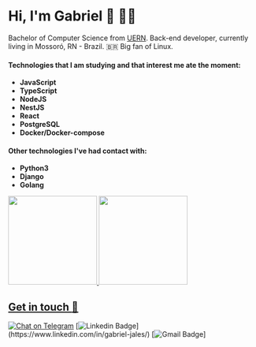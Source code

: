 
# Hi, I'm Gabriel :wave: :man_technologist:
Bachelor of Computer Science from [UERN](http://www.uern.br/default.asp). Back-end developer, currently living in Mossoró, RN - Brazil. :brazil:
Big fan of Linux.

#### Technologies that I am studying and that interest me ate the moment:
* **JavaScript**
* **TypeScript**
* **NodeJS**
* **NestJS**
* **React**
* **PostgreSQL**
* **Docker/Docker-compose**

#### Other technologies I've had contact with:
* **Python3**
* **Django**
* **Golang**


<div>
  <a href="https://github.com/gabrieljales">
  <img height="180em" src="https://github-readme-stats.vercel.app/api?username=gabrieljales&show_icons=true&theme=midnight-purple&include_all_commits=true&count_private=true"/>
  <img height="180em" src="https://github-readme-stats.vercel.app/api/top-langs/?username=gabrieljales&layout=compact&langs_count=16&theme=midnight-purple"/>
</div>
  
##
  
## Get in touch :speech_balloon:

[![Chat on Telegram](https://img.shields.io/badge/Chat%20on-Telegram-blue.svg)](https://t.me/gabriel_jaless)
[![Linkedin Badge](https://img.shields.io/badge/Gabriel%20Jales-0073b1?style=flat-square&logo=Linkedin&logoColor=white&link=[https://www.linkedin.com/in/gabriel-jales-baa3861b2/](https://www.linkedin.com/in/gabriel-jales/))](https://www.linkedin.com/in/gabriel-jales/)
[![Gmail Badge](https://img.shields.io/badge/-Gmail-FF0000?style=flat-square&labelColor=FF0000&logo=gmail&logoColor=white&link=gabrielnjales@gmail.com)]
